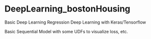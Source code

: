 # DeepLearning_bostonHousing
Basic Deep Learning Regression Deep Learning with Keras/Tensorflow

Basic Sequential Model with some UDFs to visualize loss, etc.
